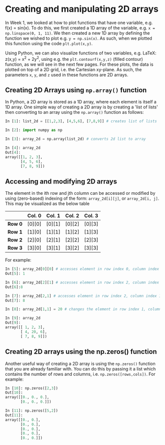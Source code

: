 # Creating and manipulating 2D arrays

In Week 1, we looked at how to plot functions that have one variable, e.g. f(x) = sin(x).  To do this, we first created a 1D array of the variable, e.g. `x = np.linspace(0, 1, 11)`.  We then created a new 1D array by defining the function we wished to plot e.g. `y = np.sin(x)`.  As such, when we plotted this function using the code `plt.plot(x,y)`.

Using Python, we can also visualize functions of two variables, e.g. LaTeX: z(x,y) = x<sup>2</sup> + 2y<sup>2</sup>, using e.g. the `plt.contourf(x,y,z)` (filled contour) function, as we will see in the next few pages. For these plots, the data is plotted on top of a 2D grid, i.e. the Cartesian xy-plane.  As such, the parameters `x`, `y`, and `z` used in these functions are 2D arrays.

## Creating 2D Arrays using `np.array()` function

In Python, a 2D array is stored as a 1D array, where each element is itself a 1D array.  One simple way of creating a 2D array is by creating a 'list of lists' then converting to an array using the `np.array()` function as follows:

``` python
In [1]: list_2d = [[1,2,3], [4,5,6], [7,8,9]] # creates list of lists

In [2]: import numpy as np

In [3]: array_2d = np.array(list_2d) # converts 2d list to array

In [4]: array_2d
Out[4]:
array([[1, 2, 3],
       [4, 5, 6],
       [7, 8, 9]])
```

## Accessing and modifying 2D arrays

The element in the ith row and jth column can be accessed or modified by using (zero-based) indexing of the form:  `array_2d[i][j]`, or `array_2d[i, j]`. This may be visualized as the below table

 
|           | Col. 0 | Col. 1 | Col. 2 | Col. 3 |
|-----------|--------|--------|--------|--------|
| **Row 0** | [0][0] | [0][1] | [0][2] | [0][3] |
| **Row 1** | [1][0] | [1][1] | [1][2] | [1][3] |
| **Row 2** | [2][0] | [2][1] | [2][2] | [2][3] |
| **Row 3** | [3][0] | [3][1] | [3][2] | [3][3] |


For example:

``` python
In [5]: array_2d[0][0] # accesses element in row index 0, column index 0
Out[5]: 1

In [6]: array_2d[2][1] # accesses element in row index 2, column index 1
Out[6]:8

In [7]: array_2d[2,1] # accesses element in row index 2, column index 1 (alternative notation)
Out[7]: 8

In [8]: array_2d[1,1] = 20 # changes the element in row index 1, column index 1 to 20

In [9]: array_2d
Out[9]:
array([[ 1, 2, 3],
       [ 4, 20, 6],
       [ 7, 8, 9]])
```

## Creating 2D arrays using the np.zeros() function

Another useful way of creating a 2D array is using the `np.zeros()` function that you are already familiar with.  You can do this by passing it a list which contains the number of rows and columns, i.e. `np.zeros([rows,cols])`.  For example:

``` python
In [10]: np.zeros([2,3])
Out[10]:
array([[0., 0., 0.],
       [0., 0., 0.]])

In [11]: np.zeros([5,2])
Out[11]:
array([[0., 0.],
       [0., 0.],
       [0., 0.],
       [0., 0.],
       [0., 0.]])
```
